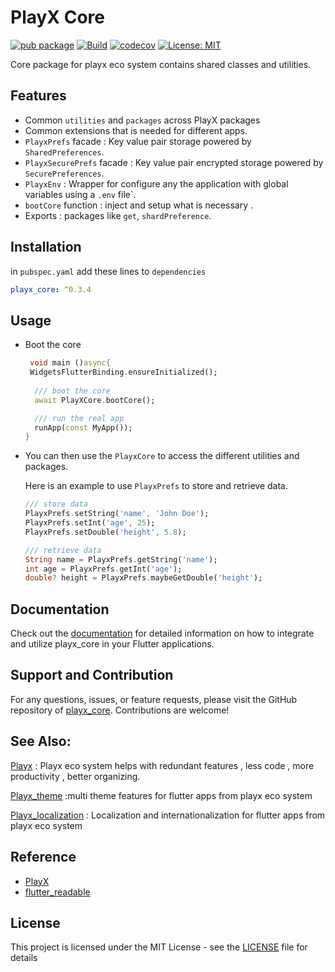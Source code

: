 
# PlayX Core
[![pub package](https://img.shields.io/pub/v/playx_core.svg?color=1284C5)](https://pub.dev/packages/playx_core)
[![Build](https://github.com/playx-flutter/playx_core/actions/workflows/test.yml/badge.svg?branch=main)](https://github.com/playx-flutter/playx_core/actions/workflows/test.yml) <a href="https://codecov.io/gh/playx-flutter/playx_core"><img src="https://codecov.io/gh/playx-flutter/playx_core/branch/main/graph/badge.svg" alt="codecov"></a>
<a href="https://github.com/playx-flutter/playx_core/blob/main/LICENSE"><img src="https://img.shields.io/badge/license-MIT-purple.svg" alt="License: MIT"></a>


Core package for playx eco system contains shared classes and utilities.


## Features
- Common `utilities` and  `packages` across PlayX packages
- Common extensions that is needed for different apps.
- `PlayxPrefs` facade  : Key value pair storage powered by `SharedPreferences`.
- `PlayxSecurePrefs` facade : Key value pair encrypted storage powered by `SecurePreferences`.
- `PlayxEnv` : Wrapper for configure any the application with global variables using a `.env` file`.
- `bootCore` function : inject and setup what is necessary .
-  Exports :  packages like `get`, `shardPreference`.

## Installation

in `pubspec.yaml` add these lines to `dependencies`

```yaml  
playx_core: ^0.3.4
```  

## Usage
- Boot the core

  ```dart
   void main ()async{
   WidgetsFlutterBinding.ensureInitialized();
 
    /// boot the core
    await PlayXCore.bootCore();
  
    /// run the real app
    runApp(const MyApp());
  }
  ```

- You can then use the `PlayxCore` to access the different utilities and packages.

  Here is an example to use `PlayxPrefs` to store and retrieve data.

  ```dart
  /// store data
  PlayxPrefs.setString('name', 'John Doe');
  PlayxPrefs.setInt('age', 25);
  PlayxPrefs.setDouble('height', 5.8);

  /// retrieve data
  String name = PlayxPrefs.getString('name');
  int age = PlayxPrefs.getInt('age');
  double? height = PlayxPrefs.maybeGetDouble('height');
  ```

## Documentation
Check out the [documentation](https://pub.dev/documentation/playx_core/latest/) for detailed information on how to integrate and utilize playx_core in your Flutter applications.

## Support and Contribution
For any questions, issues, or feature requests, please visit the GitHub repository of [playx_core](https://github.com/playx-flutter/playx_core). Contributions are welcome!

## See Also:
[Playx](https://pub.dev/packages/playx) : Playx eco system helps with redundant features , less code , more productivity , better organizing.

[Playx_theme](https://pub.dev/packages/playx_theme) :multi theme features for flutter apps from playx eco system

[Playx_localization](https://pub.dev/packages/playx_localization) : Localization and internationalization for flutter apps from playx eco system

## Reference
- [PlayX](https://pub.dev/packages/playx)
- [flutter_readable](https://pub.dev/packages/flutter_readable)

## License
This project is licensed under the MIT License - see the [LICENSE](https://github.com/playx-flutter/playx_core/blob/main/LICENSE) file for details


